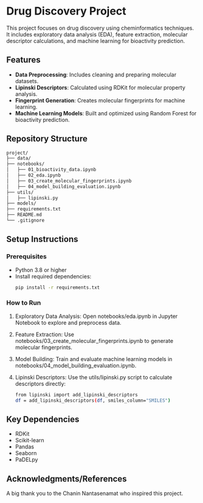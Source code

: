 # Drug Discovery Project

This project focuses on drug discovery using cheminformatics techniques. It includes exploratory data analysis (EDA), feature extraction, molecular descriptor calculations, and machine learning for bioactivity prediction.

## Features
- **Data Preprocessing**: Includes cleaning and preparing molecular datasets.
- **Lipinski Descriptors**: Calculated using RDKit for molecular property analysis.
- **Fingerprint Generation**: Creates molecular fingerprints for machine learning.
- **Machine Learning Models**: Built and optimized using Random Forest for bioactivity prediction.

## Repository Structure
```bash
project/
├── data/                    
├── notebooks/               
│   ├── 01_bioactivity_data.ipynb
│   ├── 02_eda.ipynb
│   ├── 03_create_molecular_fingerprints.ipynb
│   ├── 04_model_building_evaluation.ipynb
├── utils/                     
│   ├── lipinski.py          
├── models/                  
├── requirements.txt         
├── README.md                
└── .gitignore               
```

## Setup Instructions
### Prerequisites
- Python 3.8 or higher
- Install required dependencies:
  ```bash
  pip install -r requirements.txt
  ```

### How to Run
1. Exploratory Data Analysis: Open notebooks/eda.ipynb in Jupyter Notebook to explore and preprocess data.

2. Feature Extraction: Use notebooks/03_create_molecular_fingerprints.ipynb to generate molecular fingerprints.

3. Model Building: Train and evaluate machine learning models in notebooks/04_model_building_evaluation.ipynb.

4. Lipinski Descriptors: Use the utils/lipinski.py script to calculate descriptors directly: 

    ```bash
    from lipinski import add_lipinski_descriptors
    df = add_lipinski_descriptors(df, smiles_column="SMILES") 
    ```

## Key Dependencies
- RDKit
- Scikit-learn
- Pandas
- Seaborn
- PaDELpy

## Acknowledgments/References
A big thank you to the Chanin Nantasenamat who inspired this project.